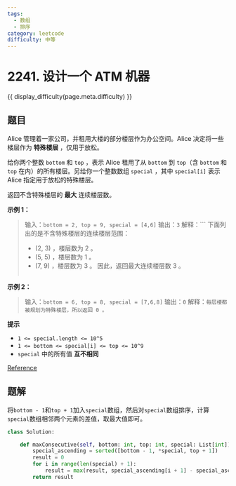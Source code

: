 ```yaml
---
tags:
  - 数组
  - 排序
category: leetcode
difficulty: 中等
---
```


# 2241. 设计一个 ATM 机器

{{ display_difficulty(page.meta.difficulty) }}

## 题目

Alice 管理着一家公司，并租用大楼的部分楼层作为办公空间。Alice 决定将一些楼层作为 **特殊楼层** ，仅用于放松。

给你两个整数 `bottom` 和 `top` ，表示 Alice 租用了从 `bottom` 到 `top`（含 `bottom` 和 `top` 在内）的所有楼层。另给你一个整数数组 `special` ，其中 `special[i]` 表示 Alice 指定用于放松的特殊楼层。

返回不含特殊楼层的 **最大** 连续楼层数。

**示例 1：**

> 输入：`bottom = 2, top = 9, special = [4,6]`
> 输出：`3`
> 解释：```
> 下面列出的是不含特殊楼层的连续楼层范围：
> - (2, 3) ，楼层数为 2 。
> - (5, 5) ，楼层数为 1 。
> - (7, 9) ，楼层数为 3 。
> 因此，返回最大连续楼层数 3 。
> ```

**示例 2：**

> 输入：`bottom = 6, top = 8, special = [7,6,8]`
> 输出：`0`
> 解释：`每层楼都被规划为特殊楼层，所以返回 0 。`

**提示**

* `1 <= special.length <= 10^5`
* `1 <= bottom <= special[i] <= top <= 10^9`
* `special` 中的所有值 **互不相同**

[Reference](https://leetcode.cn/problems/maximum-consecutive-floors-without-special-floors)

## 题解

将`bottom - 1`和`top + 1`加入`special`数组，然后对`special`数组排序，计算`special`数组相邻两个元素的差值，取最大值即可。

```python
class Solution:

    def maxConsecutive(self, bottom: int, top: int, special: List[int]) -> int:
        special_ascending = sorted([bottom - 1, *special, top + 1])
        result = 0
        for i in range(len(special) + 1):
            result = max(result, special_ascending[i + 1] - special_ascending[i] - 1)
        return result
```
